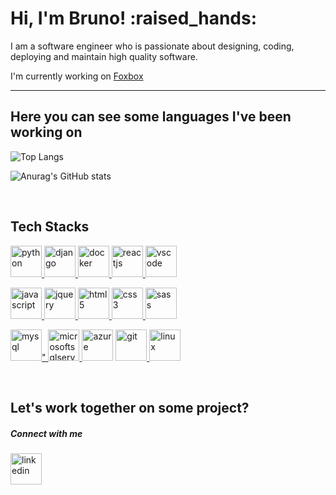 <!-- @format -->

<h1>Hi, I'm Bruno! :raised_hands: </h1>

I am a software engineer who is passionate about designing, coding, deploying and maintain high quality software.

I'm currently working on [Foxbox](https://www.foxbox.com/)

<hr>

<h2>Here you can see some languages I've been working on</h2>

![Top Langs](https://github-readme-stats.vercel.app/api/top-langs/?username=bvmcardoso&layout=compact)

![Anurag's GitHub stats](https://github-readme-stats.vercel.app/api?username=bvmcardoso&show_icons=true&theme=prussian&hide=prs,issues,stars,contribs)

<br>

<h2>Tech Stacks</h2>

<p align="left">
    <a href="https://www.python.org">
        <img src="https://cdn.jsdelivr.net/gh/devicons/devicon/icons/python/python-original-wordmark.svg" alt="python"
            width="50" height="50" />
    </a>
    <a href="https://www.djangoproject.com/">
        <img src="https://img.shields.io/badge/Django-092E20?style=for-the-badge&logo=django&logoColor=white" alt="django" width="auto" height="50" />
    </a>
    <a href="https://www.docker.com/">
        <img src="https://cdn.jsdelivr.net/gh/devicons/devicon/icons/docker/docker-plain-wordmark.svg" alt="docker"
            width="50" height="50" />
    </a>
      <a href="https://reactjs.org/">
        <img src="https://cdn.jsdelivr.net/gh/devicons/devicon/icons/react/react-original-wordmark.svg" alt="reactjs"
            width="50" height="50" />
    </a>
    <a href="https://code.visualstudio.com/">
        <img src="https://cdn.jsdelivr.net/gh/devicons/devicon/icons/vscode/vscode-original.svg" alt="vscode"width="50" height="50" />
    </a>
</p>
<p align="left">
    <a href="https://www.javascript.com">
        <img src="https://cdn.jsdelivr.net/gh/devicons/devicon/icons/javascript/javascript-original.svg"
            alt="javascript" width="50" height="50" />
    </a>
    <a href="https://jquery.com/">
        <img src="https://cdn.jsdelivr.net/gh/devicons/devicon/icons/jquery/jquery-original-wordmark.svg" alt="jquery"
            width="50" height="50" />
    </a>
    <a href="https://www.w3.org/html/">
        <img src="https://cdn.jsdelivr.net/gh/devicons/devicon/icons/html5/html5-original.svg" alt="html5"
            width="50" height="50" />
    </a>
    <a href="https://www.w3schools.com/css/">
        <img src="https://cdn.jsdelivr.net/gh/devicons/devicon/icons/css3/css3-original.svg" alt="css3"
            width="50" height="50" />
    </a>
    <a href="https://sass-lang.com/">
        <img src="https://cdn.jsdelivr.net/gh/devicons/devicon/icons/sass/sass-original.svg" alt="sass"width="50" height="50" />
    </a>
</p>
<p align="left">
    <a href="https://www.mysql.com/">
        <img src="https://cdn.jsdelivr.net/gh/devicons/devicon/icons/mysql/mysql-original-wordmark.svg" alt="mysql"
            width="50" height="50" />"
    </a>
    <a href="https://docs.microsoft.com/en-us/sql/sql-server/?view=sql-server-ver15">
        <img src="https://cdn.jsdelivr.net/gh/devicons/devicon/icons/microsoftsqlserver/microsoftsqlserver-plain.svg"
            alt="microsoftsqlserver" width="50" height="50" />
    </a>
    <a src="https://azure.microsoft.com/en-us/">
        <img src="https://cdn.jsdelivr.net/gh/devicons/devicon/icons/azure/azure-original-wordmark.svg" alt="azure"
            width="50" height="50" />
    </a>
      <a href="https://git-scm.com/">
        <img src="https://www.vectorlogo.zone/logos/git-scm/git-scm-icon.svg" alt="git" width="50" height="50" />
    </a>
    <a href="https://www.linux.org/">
        <img src="https://cdn.jsdelivr.net/gh/devicons/devicon/icons/linux/linux-original.svg" alt="linux"width="50" height="50" />
    </a>
</p>
<br>

<h2>Let's work together on some project?</h2>
<h5>Connect with me</h5>
<a href="https://www.linkedin.com/in/bvmcardoso/" target="blank">
    <img src="https://cdn.jsdelivr.net/gh/devicons/devicon/icons/linkedin/linkedin-original.svg" alt="linkedin" height="50" width="50" />
</a>
